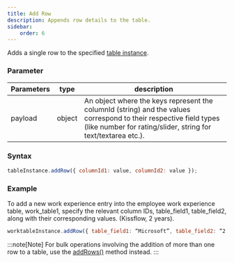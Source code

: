 ```yaml
---
title: Add Row
description: Appends row details to the table.
sidebar:
    order: 6
---
```


Adds a single row to the specified
[table instance](/form/gettable/).

### Parameter

| Parameters | type   | description                                                                                                                                |
| ---------- | ------ | ------------------------------------------------------------------------------------------------------------------------------------------ |
| payload    | object | An object where the keys represent the columnId (string) and the values correspond to their respective field types (like number for rating/slider, string for text/textarea etc.).|

### Syntax

```js
tableInstance.addRow({ columnId1: value, columnId2: value });
```

### Example

To add a new work experience entry into the employee work experience table, work_table1, specify the relevant column IDs, table_field1, table_field2, along with their corresponding values. (Kissflow, 2 years). 

```js
worktableInstance.addRow({ table_field1: “Microsoft”, table_field2: “2 years” });
```

:::note[Note]
For bulk operations involving the addition of more than one row to a table, use the
[addRows()](/form/table/addrows/) method instead.
:::

